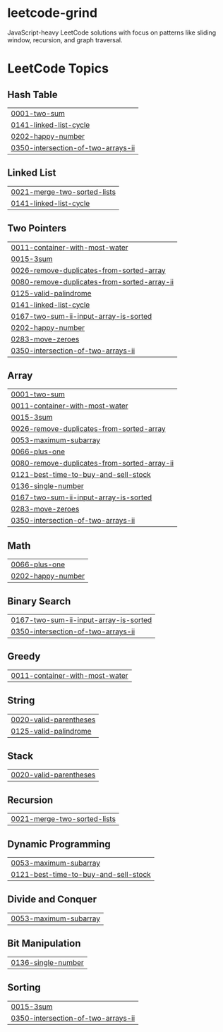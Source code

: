 # leetcode-grind
JavaScript-heavy LeetCode solutions with focus on patterns like sliding window, recursion, and graph traversal.

<!---LeetCode Topics Start-->
# LeetCode Topics
## Hash Table
|  |
| ------- |
| [0001-two-sum](https://github.com/sankalp-ambulkar-au3/leetcode-grind/tree/master/0001-two-sum) |
| [0141-linked-list-cycle](https://github.com/sankalp-ambulkar-au3/leetcode-grind/tree/master/0141-linked-list-cycle) |
| [0202-happy-number](https://github.com/sankalp-ambulkar-au3/leetcode-grind/tree/master/0202-happy-number) |
| [0350-intersection-of-two-arrays-ii](https://github.com/sankalp-ambulkar-au3/leetcode-grind/tree/master/0350-intersection-of-two-arrays-ii) |
## Linked List
|  |
| ------- |
| [0021-merge-two-sorted-lists](https://github.com/sankalp-ambulkar-au3/leetcode-grind/tree/master/0021-merge-two-sorted-lists) |
| [0141-linked-list-cycle](https://github.com/sankalp-ambulkar-au3/leetcode-grind/tree/master/0141-linked-list-cycle) |
## Two Pointers
|  |
| ------- |
| [0011-container-with-most-water](https://github.com/sankalp-ambulkar-au3/leetcode-grind/tree/master/0011-container-with-most-water) |
| [0015-3sum](https://github.com/sankalp-ambulkar-au3/leetcode-grind/tree/master/0015-3sum) |
| [0026-remove-duplicates-from-sorted-array](https://github.com/sankalp-ambulkar-au3/leetcode-grind/tree/master/0026-remove-duplicates-from-sorted-array) |
| [0080-remove-duplicates-from-sorted-array-ii](https://github.com/sankalp-ambulkar-au3/leetcode-grind/tree/master/0080-remove-duplicates-from-sorted-array-ii) |
| [0125-valid-palindrome](https://github.com/sankalp-ambulkar-au3/leetcode-grind/tree/master/0125-valid-palindrome) |
| [0141-linked-list-cycle](https://github.com/sankalp-ambulkar-au3/leetcode-grind/tree/master/0141-linked-list-cycle) |
| [0167-two-sum-ii-input-array-is-sorted](https://github.com/sankalp-ambulkar-au3/leetcode-grind/tree/master/0167-two-sum-ii-input-array-is-sorted) |
| [0202-happy-number](https://github.com/sankalp-ambulkar-au3/leetcode-grind/tree/master/0202-happy-number) |
| [0283-move-zeroes](https://github.com/sankalp-ambulkar-au3/leetcode-grind/tree/master/0283-move-zeroes) |
| [0350-intersection-of-two-arrays-ii](https://github.com/sankalp-ambulkar-au3/leetcode-grind/tree/master/0350-intersection-of-two-arrays-ii) |
## Array
|  |
| ------- |
| [0001-two-sum](https://github.com/sankalp-ambulkar-au3/leetcode-grind/tree/master/0001-two-sum) |
| [0011-container-with-most-water](https://github.com/sankalp-ambulkar-au3/leetcode-grind/tree/master/0011-container-with-most-water) |
| [0015-3sum](https://github.com/sankalp-ambulkar-au3/leetcode-grind/tree/master/0015-3sum) |
| [0026-remove-duplicates-from-sorted-array](https://github.com/sankalp-ambulkar-au3/leetcode-grind/tree/master/0026-remove-duplicates-from-sorted-array) |
| [0053-maximum-subarray](https://github.com/sankalp-ambulkar-au3/leetcode-grind/tree/master/0053-maximum-subarray) |
| [0066-plus-one](https://github.com/sankalp-ambulkar-au3/leetcode-grind/tree/master/0066-plus-one) |
| [0080-remove-duplicates-from-sorted-array-ii](https://github.com/sankalp-ambulkar-au3/leetcode-grind/tree/master/0080-remove-duplicates-from-sorted-array-ii) |
| [0121-best-time-to-buy-and-sell-stock](https://github.com/sankalp-ambulkar-au3/leetcode-grind/tree/master/0121-best-time-to-buy-and-sell-stock) |
| [0136-single-number](https://github.com/sankalp-ambulkar-au3/leetcode-grind/tree/master/0136-single-number) |
| [0167-two-sum-ii-input-array-is-sorted](https://github.com/sankalp-ambulkar-au3/leetcode-grind/tree/master/0167-two-sum-ii-input-array-is-sorted) |
| [0283-move-zeroes](https://github.com/sankalp-ambulkar-au3/leetcode-grind/tree/master/0283-move-zeroes) |
| [0350-intersection-of-two-arrays-ii](https://github.com/sankalp-ambulkar-au3/leetcode-grind/tree/master/0350-intersection-of-two-arrays-ii) |
## Math
|  |
| ------- |
| [0066-plus-one](https://github.com/sankalp-ambulkar-au3/leetcode-grind/tree/master/0066-plus-one) |
| [0202-happy-number](https://github.com/sankalp-ambulkar-au3/leetcode-grind/tree/master/0202-happy-number) |
## Binary Search
|  |
| ------- |
| [0167-two-sum-ii-input-array-is-sorted](https://github.com/sankalp-ambulkar-au3/leetcode-grind/tree/master/0167-two-sum-ii-input-array-is-sorted) |
| [0350-intersection-of-two-arrays-ii](https://github.com/sankalp-ambulkar-au3/leetcode-grind/tree/master/0350-intersection-of-two-arrays-ii) |
## Greedy
|  |
| ------- |
| [0011-container-with-most-water](https://github.com/sankalp-ambulkar-au3/leetcode-grind/tree/master/0011-container-with-most-water) |
## String
|  |
| ------- |
| [0020-valid-parentheses](https://github.com/sankalp-ambulkar-au3/leetcode-grind/tree/master/0020-valid-parentheses) |
| [0125-valid-palindrome](https://github.com/sankalp-ambulkar-au3/leetcode-grind/tree/master/0125-valid-palindrome) |
## Stack
|  |
| ------- |
| [0020-valid-parentheses](https://github.com/sankalp-ambulkar-au3/leetcode-grind/tree/master/0020-valid-parentheses) |
## Recursion
|  |
| ------- |
| [0021-merge-two-sorted-lists](https://github.com/sankalp-ambulkar-au3/leetcode-grind/tree/master/0021-merge-two-sorted-lists) |
## Dynamic Programming
|  |
| ------- |
| [0053-maximum-subarray](https://github.com/sankalp-ambulkar-au3/leetcode-grind/tree/master/0053-maximum-subarray) |
| [0121-best-time-to-buy-and-sell-stock](https://github.com/sankalp-ambulkar-au3/leetcode-grind/tree/master/0121-best-time-to-buy-and-sell-stock) |
## Divide and Conquer
|  |
| ------- |
| [0053-maximum-subarray](https://github.com/sankalp-ambulkar-au3/leetcode-grind/tree/master/0053-maximum-subarray) |
## Bit Manipulation
|  |
| ------- |
| [0136-single-number](https://github.com/sankalp-ambulkar-au3/leetcode-grind/tree/master/0136-single-number) |
## Sorting
|  |
| ------- |
| [0015-3sum](https://github.com/sankalp-ambulkar-au3/leetcode-grind/tree/master/0015-3sum) |
| [0350-intersection-of-two-arrays-ii](https://github.com/sankalp-ambulkar-au3/leetcode-grind/tree/master/0350-intersection-of-two-arrays-ii) |
<!---LeetCode Topics End-->